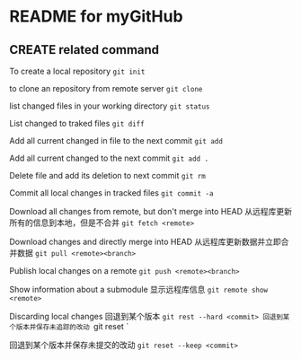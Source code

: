 README for myGitHub
===
## CREATE related command

To create a local repository
`git init`

to clone an repository from remote server
`git clone`

list changed files in your working directory
`git status`

List changed to traked files
`git diff`

Add all current changed in file to the next commit
`git add`

Add all current changed to the next commit
`git add .`

Delete file and add its deletion to next commit
`git rm`

Commit all local changes in tracked files
`git commit -a`

Download all changes from remote, but don't merge into HEAD
从远程库更新所有的信息到本地，但是不合并
`git fetch <remote>`

Download changes and directly merge into HEAD
从远程库更新数据并立即合并数据
`git pull <remote><branch>`

Publish local changes on a remote
`git push <remote><branch>`

Show information about a submodule
显示远程库信息
`git remote show <remote>`

Discarding local changes
回退到某个版本
`git rest --hard <commit>
回退到某个版本并保存未追踪的改动
`git reset <commit>`

回退到某个版本并保存未提交的改动
`git reset --keep <commit> `
